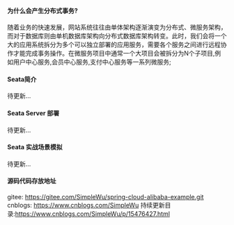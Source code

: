 #### 为什么会产生分布式事务?
随着业务的快速发展，网站系统往往由单体架构逐渐演变为分布式、微服务架构，而对于数据库则由单机数据库架构向分布式数据库架构转变。此时，我们会将一个大的应用系统拆分为多个可以独立部署的应用服务，需要各个服务之间进行远程协作才能完成事务操作。在微服务项目中通常一个大项目会被拆分为N个子项目,例如用户中心服务,会员中心服务,支付中心服务等一系列微服务;
#### Seata简介
待更新...
#### Seata Server 部署
待更新...
#### Seata 实战场景模拟
待更新...
#### 源码代码存放地址
gitee: https://gitee.com/SimpleWu/spring-cloud-alibaba-example.git
cnblogs: https://www.cnblogs.com/SimpleWu
持续更新目录:https://www.cnblogs.com/SimpleWu/p/15476427.html
